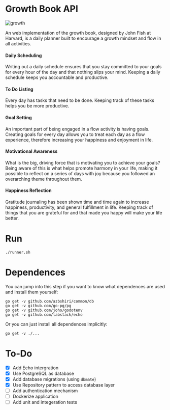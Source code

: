 # Growth Book API

![growth](https://github.com/azbshiri/growth-book/blob/master/public/growth.png)

An web implementation of the growth book, designed by John Fish at Harvard, is
a daily planner built to encourage a growth mindset and flow in all activities. 


#### Daily Scheduling
Writing out a daily schedule ensures that you stay committed to your goals for
every hour of the day and that nothing slips your mind. Keeping a daily
schedule keeps you accountable and productive.

#### To Do Listing
Every day has tasks that need to be done. Keeping track of these tasks helps
you be more productive.

#### Goal Setting
An important part of being engaged in a flow activity is having goals. Creating
goals for every day allows you to treat each day as a flow experience,
therefore increasing your happiness and enjoyment in life.

#### Motivational Awareness
What is the big, driving force that is motivating you to achieve your goals?
Being aware of this is what helps promote harmony in your life, making it
possible to reflect on a series of days with joy because you followed an
overarching theme throughout them.

#### Happiness Reflection
Gratitude journaling has been shown time and time again to increase happiness,
productivity, and general fulfillment in life. Keeping track of things that you
are grateful for and that made you happy will make your life better.


# Run

```
./runner.sh
```

# Dependences
You can jump into this step if you want to know what dependences are used and
install them yourself:

```
go get -v github.com/azbshiri/common/db
go get -v github.com/go-pg/pg
go get -v github.com/joho/godotenv
go get -v github.com/labstack/echo
```

Or you can just install all dependences implicitly:

```
go get -v ./...
```


# To-Do
- [x] Add Echo intergration
- [x] Use PostgreSQL as database
- [x] Add database migrations (using `dbmate`)
- [x] Use Repository pattern to access database layer
- [ ] Add authentication mechanism
- [ ] Dockerize application
- [ ] Add unit and integeration tests

